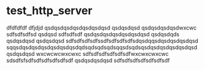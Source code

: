 # test_http_server
dfdfdfdf
dfjdjd
qsdqsdqsdqsdqsdqsdqsd
qsdqsdqsd
qsdqsdqsdqsdwxcwc
sdfsdfsdfsd
qsdqsd
sdfsdfsdf
qsdqsdqsdqsdqsdqsdqsd
qsdqsdqds
qsdqsdqsd
qsdqsdqsd
sdfsdfsdfsdfssdfsdfsdfsdfsdqsdqqsdqsdqsdqsdqsd
sqqsdqsdqsdqsdqsdqsdqsdqdsqdsqdsqdsqqsdsqdsqsdqsdqsdqsdqsdqsd
qsdqsdqsd
wxcwcwcwxcwxc
sdfsdfsdfsdfsdfsdfwxcwxcwxcwc
sdsdfsfsdfsdfsdfsdfsdfsdf
qsdqsdqsdqsd
sdfsdfsdfsdfsdfsdfsdf
